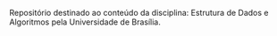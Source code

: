Repositório destinado ao conteúdo da disciplina: Estrutura de Dados e Algoritmos pela Universidade de Brasília.
